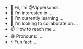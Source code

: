 - 👋 Hi, I’m @Vippersonss
- 👀 I’m interested in ...
- 🌱 I’m currently learning ...
- 💞️ I’m looking to collaborate on ...
- 📫 How to reach me ...
- 😄 Pronouns: ...
- ⚡ Fun fact: ...

<!---
Vippersonss/Vippersonss is a ✨ special ✨ repository because its `README.md` (this file) appears on your GitHub profile.
You can click the Preview link to take a look at your changes.
--->
